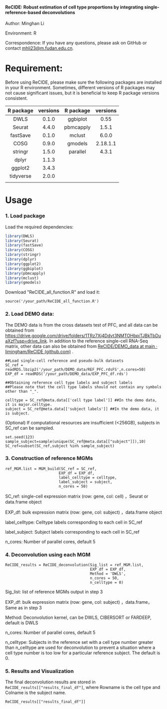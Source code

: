 #### ReCIDE: Robust estimation of cell type proportions by integrating single-reference-based deconvolutions 

Author: Minghan Li

Environment: R

Correspondence:  If you have any questions, please ask on GitHub or contact mhli23@m.fudan.edu.cn. 

# Requirement:

Before using ReCIDE, please make sure the following packages are installed in your R environment. Sometimes, different versions of R packages may not cause significant issues, but it is beneficial to keep R package versions consistent.

| R package | versions | R package | versions |
| :-------: | :------: | :-------: | :------: |
|   DWLS    |  0.1.0   | ggbiplot  |   0.55   |
|  Seurat   |  4.4.0   | pbmcapply |  1.5.1   |
| fastSave  |  0.1.0   |  mclust   |  6.0.0   |
|   COSG    |  0.9.0   |  gmodels  | 2.18.1.1 |
|  stringr  |  1.5.0   | parallel  |  4.3.1   |
|   dplyr   |  1.1.3   |           |          |
|  ggplot2  |  3.4.3   |           |          |
| tidyverse |  2.0.0   |           |          |
|           |          |           |          |

# Usage

### 1. Load package

 Load the required dependencies: 

```R
library(DWLS)
library(Seurat)
library(fastSave)
library(COSG)
library(stringr)
library(dplyr)
library(ggplot2)
library(ggbiplot)
library(pbmcapply)
library(mclust)
library(gmodels)
```

Download "ReCIDE_all_function.R" and load it: 

```
source('/your_path/ReCIDE_all_function.R')
```

### 2. Load DEMO data:

The DEMO data is from the cross datasets test of PFC, and all data can be obtained from https://drive.google.com/drive/folders/1TRz7Xj4Ddvt3NMTOHbpiTJBkTbDuaXzf?usp=drive_link. In addition to the reference single-cell RNA-Seq matrix, other data can also be obtained from  [ReCIDE/DEMO_data at main · limingham/ReCIDE (github.com)](https://github.com/limingham/ReCIDE/tree/main/DEMO_data) .

```
##Load single-cell reference and pseudo-bulk datasets
SC_ref = readRDS.lbzip2('/your_path/DEMO_data/REF_PFC.rdsFS',n.cores=50)
EXP_df = readRDS('/your_path/DEMO_data/EXP_PFC_df.rds')

##Obtaining reference cell type labels and subject labels
##Please note that the cell type labels should not contain any symbols other than "_".

celltype = SC_ref@meta.data[['cell type label']] ##In the demo data, it is major.celltype.
subject = SC_ref@meta.data[['subject labels']] ##In the demo data, it is subject.
```

(Optional) If computational resources are insufficient (<256GB), subjects in SC_ref can be sampled.

```
set.seed(123)
sample_subject=sample(unique(SC_ref@meta.data[["subject"]]),10)
SC_ref=subset(SC_ref,subject %in% sample_subject)
```

### 3. Construction of reference MGMs

```
ref_MGM.list = MGM_build(SC_ref = SC_ref,
                        EXP_df = EXP_df,
                        label_celltype = celltype,
                        label_subject = subject,
                        n_cores = 50)
```

SC_ref: single-cell expression matrix (row: gene, col: cell) ，Seurat or data.frame object

EXP_df: bulk expression matrix (row: gene, col: subject) ，data.frame object

label_celltype: Celltype labels corresponding to each cell in SC_ref 

label_subject: Subject labels corresponding to each cell in SC_ref 

n_cores: Number of parallel cores, default 5

### 4.  Deconvolution using each MGM  

```
ReCIDE_results = ReCIDE_deconvolution(Sig_list = ref_MGM.list,
                                      EXP_df = EXP_df,
                                      Method = 'DWLS',
                                      n_cores = 50,
                                      n_celltype = 0)
```

Sig_list:  list of reference MGMs output in step 3

EXP_df: bulk expression matrix (row: gene, col: subject) ，data.frame，Same as in step 3

Method: Deconvolution kernel, can be DWLS, CIBERSORT or FARDEEP, default is DWLS

n_cores: Number of parallel cores, default 5

n_celltype: Subjects in the reference set with a cell type number greater than n_celltype are used for deconvolution to prevent a situation where a cell type number is too low for a particular reference subject. The default is 0.

### 5. Results and Visualization

The final deconvolution results are stored in `ReCIDE_results[["results_final_df"]`, where Rowname is the cell type and Colname is the subject name.

```
ReCIDE_results[["results_final_df"]]
```





